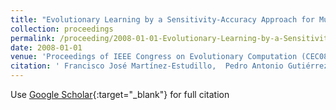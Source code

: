 ```yaml
---
title: "Evolutionary Learning by a Sensitivity-Accuracy Approach for Multi-class Problems"
collection: proceedings
permalink: /proceeding/2008-01-01-Evolutionary-Learning-by-a-Sensitivity-Accuracy-Approach-for-Multi-class-Problems
date: 2008-01-01
venue: 'Proceedings of IEEE Congress on Evolutionary Computation (CEC08)'
citation: ' Francisco José Martínez-Estudillo,  Pedro Antonio Gutiérrez,  César Hervás-Martínez,  Juan Carlos Fernández, &quot;Evolutionary Learning by a Sensitivity-Accuracy Approach for Multi-class Problems.&quot; Proceedings of IEEE Congress on Evolutionary Computation (CEC08), 2008, Hong Kong, China, pp.1581--1588.'
---
```

Use [Google Scholar](https://scholar.google.com/scholar?q=Evolutionary+Learning+by+a+Sensitivity+Accuracy+Approach+for+Multi+class+Problems){:target="_blank"} for full citation